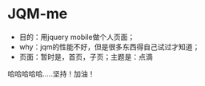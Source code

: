 JQM-me
======

- 目的：用jquery mobile做个人页面；
- why：jqm的性能不好，但是很多东西得自己试过才知道；
- 页面：暂时是，首页，子页；主题是：点滴

哈哈哈哈哈.....坚持！加油！
